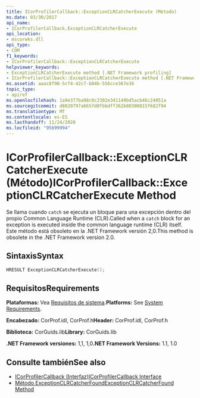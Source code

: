 ```yaml
---
title: ICorProfilerCallback::ExceptionCLRCatcherExecute (Método)
ms.date: 03/30/2017
api_name:
- ICorProfilerCallback.ExceptionCLRCatcherExecute
api_location:
- mscorwks.dll
api_type:
- COM
f1_keywords:
- ICorProfilerCallback::ExceptionCLRCatcherExecute
helpviewer_keywords:
- ExceptionCLRCatcherExecute method [.NET Framework profiling]
- ICorProfilerCallback::ExceptionCLRCatcherExecute method [.NET Framework profiling]
ms.assetid: aaac8f98-5cf4-42c7-b04b-556cce367e36
topic_type:
- apiref
ms.openlocfilehash: 1a9e377ba98c0c2302e341149bd5acb46c24051a
ms.sourcegitcommit: d8020797a6657d0fbbdff362b80300815f682f94
ms.translationtype: MT
ms.contentlocale: es-ES
ms.lasthandoff: 11/24/2020
ms.locfileid: "95699994"
---
```

# <a name="icorprofilercallbackexceptionclrcatcherexecute-method"></a><span data-ttu-id="9118d-102">ICorProfilerCallback::ExceptionCLRCatcherExecute (Método)</span><span class="sxs-lookup"><span data-stu-id="9118d-102">ICorProfilerCallback::ExceptionCLRCatcherExecute Method</span></span>

<span data-ttu-id="9118d-103">Se llama cuando `catch` se ejecuta un bloque para una excepción dentro del propio Common Language Runtime (CLR).</span><span class="sxs-lookup"><span data-stu-id="9118d-103">Called when a `catch` block for an exception is executed inside the common language runtime (CLR) itself.</span></span> <span data-ttu-id="9118d-104">Este método está obsoleto en la .NET Framework versión 2,0.</span><span class="sxs-lookup"><span data-stu-id="9118d-104">This method is obsolete in the .NET Framework version 2.0.</span></span>  
  
## <a name="syntax"></a><span data-ttu-id="9118d-105">Sintaxis</span><span class="sxs-lookup"><span data-stu-id="9118d-105">Syntax</span></span>  
  
```cpp  
HRESULT ExceptionCLRCatcherExecute();  
```  
  
## <a name="requirements"></a><span data-ttu-id="9118d-106">Requisitos</span><span class="sxs-lookup"><span data-stu-id="9118d-106">Requirements</span></span>  

 <span data-ttu-id="9118d-107">**Plataformas:** Vea [Requisitos de sistema](../../get-started/system-requirements.md).</span><span class="sxs-lookup"><span data-stu-id="9118d-107">**Platforms:** See [System Requirements](../../get-started/system-requirements.md).</span></span>  
  
 <span data-ttu-id="9118d-108">**Encabezado:** CorProf.idl, CorProf.h</span><span class="sxs-lookup"><span data-stu-id="9118d-108">**Header:** CorProf.idl, CorProf.h</span></span>  
  
 <span data-ttu-id="9118d-109">**Biblioteca:** CorGuids.lib</span><span class="sxs-lookup"><span data-stu-id="9118d-109">**Library:** CorGuids.lib</span></span>  
  
 <span data-ttu-id="9118d-110">**.NET Framework versiones:** 1,1, 1,0</span><span class="sxs-lookup"><span data-stu-id="9118d-110">**.NET Framework Versions:** 1.1, 1.0</span></span>  
  
## <a name="see-also"></a><span data-ttu-id="9118d-111">Consulte también</span><span class="sxs-lookup"><span data-stu-id="9118d-111">See also</span></span>

- [<span data-ttu-id="9118d-112">ICorProfilerCallback (Interfaz)</span><span class="sxs-lookup"><span data-stu-id="9118d-112">ICorProfilerCallback Interface</span></span>](icorprofilercallback-interface.md)
- [<span data-ttu-id="9118d-113">Método ExceptionCLRCatcherFound</span><span class="sxs-lookup"><span data-stu-id="9118d-113">ExceptionCLRCatcherFound Method</span></span>](icorprofilercallback-exceptionclrcatcherfound-method.md)
